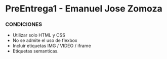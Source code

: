 # PreEntrega1 - Emanuel Jose Zomoza 

<h3>CONDICIONES</h3>

* Utilizar solo HTML y CSS 
* No se admite el uso de flexbox
* Incluir etiquetas IMG / VIDEO / iframe
* Etiquetas semanticas.
